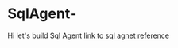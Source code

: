 # SqlAgent-
Hi let's build Sql Agent [link to sql agnet reference](https://youtu.be/ay_sYadoxgk?si=wvc8jpHN-VkZtzIe)
